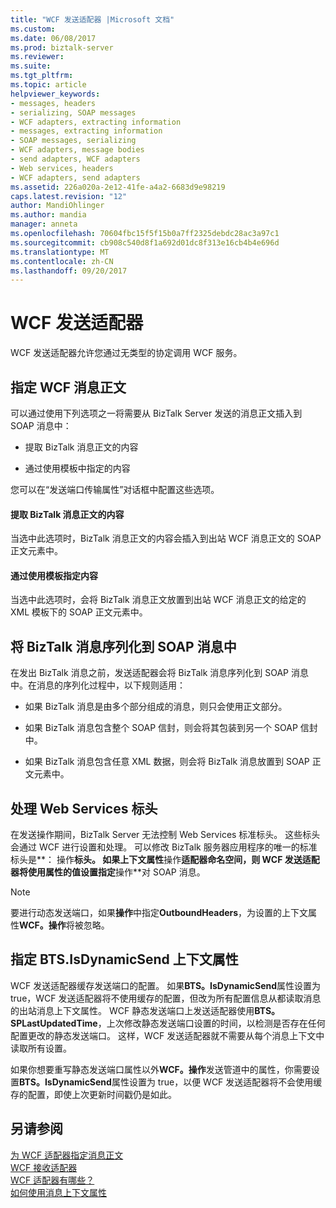 ```yaml
---
title: "WCF 发送适配器 |Microsoft 文档"
ms.custom: 
ms.date: 06/08/2017
ms.prod: biztalk-server
ms.reviewer: 
ms.suite: 
ms.tgt_pltfrm: 
ms.topic: article
helpviewer_keywords:
- messages, headers
- serializing, SOAP messages
- WCF adapters, extracting information
- messages, extracting information
- SOAP messages, serializing
- WCF adapters, message bodies
- send adapters, WCF adapters
- Web services, headers
- WCF adapters, send adapters
ms.assetid: 226a020a-2e12-41fe-a4a2-6683d9e98219
caps.latest.revision: "12"
author: MandiOhlinger
ms.author: mandia
manager: anneta
ms.openlocfilehash: 70604fbc15f5f15b0a7ff2325debdc28ac3a97c1
ms.sourcegitcommit: cb908c540d8f1a692d01dc8f313e16cb4b4e696d
ms.translationtype: MT
ms.contentlocale: zh-CN
ms.lasthandoff: 09/20/2017
---
```

# <a name="wcf-send-adapter"></a>WCF 发送适配器
WCF 发送适配器允许您通过无类型的协定调用 WCF 服务。  
  
## <a name="specifying-the-wcf-message-body"></a>指定 WCF 消息正文  
 可以通过使用下列选项之一将需要从 BizTalk Server 发送的消息正文插入到 SOAP 消息中：  
  
-   提取 BizTalk 消息正文的内容  
  
-   通过使用模板中指定的内容  
  
 您可以在“发送端口传输属性”对话框中配置这些选项。  
  
#### <a name="extract-the-content-of-the-biztalk-message-body"></a>提取 BizTalk 消息正文的内容  
 当选中此选项时，BizTalk 消息正文的内容会插入到出站 WCF 消息正文的 SOAP 正文元素中。  
  
#### <a name="specify-the-content-by-using-the-template"></a>通过使用模板指定内容  
 当选中此选项时，会将 BizTalk 消息正文放置到出站 WCF 消息正文的给定的 XML 模板下的 SOAP 正文元素中。  
  
## <a name="serializing-the-biztalk-message-into-a-soap-message"></a>将 BizTalk 消息序列化到 SOAP 消息中  
 在发出 BizTalk 消息之前，发送适配器会将 BizTalk 消息序列化到 SOAP 消息中。在消息的序列化过程中，以下规则适用：  
  
-   如果 BizTalk 消息是由多个部分组成的消息，则只会使用正文部分。  
  
-   如果 BizTalk 消息包含整个 SOAP 信封，则会将其包装到另一个 SOAP 信封中。  
  
-   如果 BizTalk 消息包含任意 XML 数据，则会将 BizTalk 消息放置到 SOAP 正文元素中。  
  
## <a name="handling-web-services-headers"></a>处理 Web Services 标头  
 在发送操作期间，BizTalk Server 无法控制 Web Services 标准标头。 这些标头会通过 WCF 进行设置和处理。 可以修改 BizTalk 服务器应用程序的唯一的标准标头是**： 操作**标头。 如果上下文属性**操作**适配器命名空间，则 WCF 发送适配器将使用属性的值设置指定**操作**对 SOAP 消息。  
  
> [!NOTE]
>  要进行动态发送端口，如果**操作**中指定**OutboundHeaders**，为设置的上下文属性**WCF。操作**将被忽略。  
  
## <a name="specifying-the-btsisdynamicsend-context-property"></a>指定 BTS.IsDynamicSend 上下文属性  
 WCF 发送适配器缓存发送端口的配置。 如果**BTS。IsDynamicSend**属性设置为 true，WCF 发送适配器将不使用缓存的配置，但改为所有配置信息从都读取消息的出站消息上下文属性。 WCF 静态发送端口上发送适配器使用**BTS。SPLastUpdatedTime**，上次修改静态发送端口设置的时间，以检测是否存在任何配置更改的静态发送端口。 这样，WCF 发送适配器就不需要从每个消息上下文中读取所有设置。  
  
 如果你想要重写静态发送端口属性以外**WCF。操作**发送管道中的属性，你需要设置**BTS。IsDynamicSend**属性设置为 true，以便 WCF 发送适配器将不会使用缓存的配置，即使上次更新时间戳仍是如此。  
  
## <a name="see-also"></a>另请参阅  
 [为 WCF 适配器指定消息正文](../core/specifying-the-message-body-for-the-wcf-adapters.md)   
 [WCF 接收适配器](../core/wcf-receive-adapter.md)   
 [WCF 适配器有哪些？](../core/what-are-the-wcf-adapters.md)   
 [如何使用消息上下文属性](../core/how-to-use-message-context-properties.md)